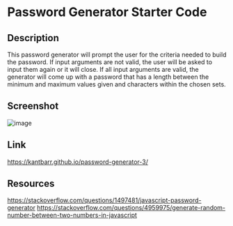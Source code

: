 # Password Generator Starter Code

## Description
This password generator will prompt the user for the criteria needed to build the password.
If input arguments are not valid, the user will be asked to input them again or it will close.
If all input arguments are valid, the generator will come up with a password that has a length between the minimum and maximum values given and characters within the chosen sets.

## Screenshot
![image](https://github.com/KAntBarr/password-generator-3/assets/70618192/33e9fcd2-142c-4278-aa0b-9419f66a7490)

## Link
https://kantbarr.github.io/password-generator-3/

## Resources
https://stackoverflow.com/questions/1497481/javascript-password-generator
https://stackoverflow.com/questions/4959975/generate-random-number-between-two-numbers-in-javascript
